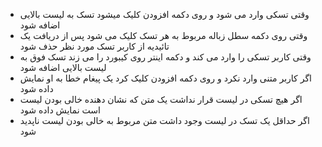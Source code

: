 - وقتی تسکی وارد می شود و روی دکمه افزودن کلیک میشود تسک به لیست بالایی اضافه شود
- وقتی روی دکمه سطل زباله مربوط به هر تسک کلیک می شود پس از دریافت یک تائیدیه از کاربر تسک مورد نظر حذف شود
- وقتی کاربر تسکی را وارد می کند و دکمه اینتر روی کیبورد را می زند تسک فوق به لیست بالایی اضافه شود
- اگر کاربر متنی وارد نکرد و روی دکمه افزودن کلیک کرد یک پیغام خطا به او نمایش داده شود
- اگر هیچ تسکی در لیست قرار نداشت یک متن که نشان دهنده خالی بودن لیست است نمایش داده شود
- اگر حداقل یک تسک در لیست وجود داشت متن مربوط به خالی بودن لیست ناپدید شود
